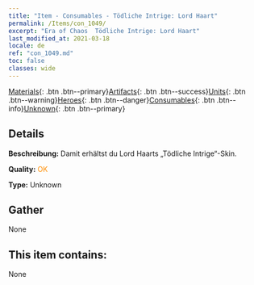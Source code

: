 ```yaml
---
title: "Item - Consumables - Tödliche Intrige: Lord Haart"
permalink: /Items/con_1049/
excerpt: "Era of Chaos  Tödliche Intrige: Lord Haart"
last_modified_at: 2021-03-18
locale: de
ref: "con_1049.md"
toc: false
classes: wide
---
```

 [Materials](/de/Items/){: .btn .btn--primary}[Artifacts](/de/Items/Artifacts/){: .btn .btn--success}[Units](/de/Items/Units/){: .btn .btn--warning}[Heroes](/de/Items/Heroes/){: .btn .btn--danger}[Consumables](/de/Items/Consumables/){: .btn .btn--info}[Unknown](/de/Items/Unknown/){: .btn .btn--primary}

## Details
 **Beschreibung:** Damit erhältst du Lord Haarts „Tödliche Intrige“-Skin.

 **Quality:** <span style="color: #FF8C00">OK</span>

 **Type:** Unknown

## Gather

  None

## This item contains:

  None

